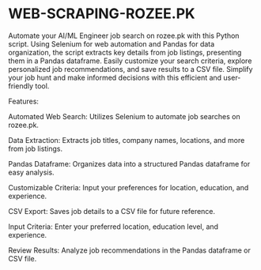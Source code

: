 # WEB-SCRAPING-ROZEE.PK
 Automate your AI/ML Engineer job search on rozee.pk with this Python script. Using Selenium for web automation and Pandas for data organization, the script extracts key details from job listings, presenting them in a Pandas dataframe. Easily customize your search criteria, explore personalized job recommendations, and save results to a CSV file. Simplify your job hunt and make informed decisions with this efficient and user-friendly tool.

Features:

Automated Web Search: Utilizes Selenium to automate job searches on rozee.pk.

Data Extraction: Extracts job titles, company names, locations, and more from job listings.

Pandas Dataframe: Organizes data into a structured Pandas dataframe for easy analysis.

Customizable Criteria: Input your preferences for location, education, and experience.

CSV Export: Saves job details to a CSV file for future reference.

Input Criteria: Enter your preferred location, education level, and experience.

Review Results: Analyze job recommendations in the Pandas dataframe or CSV file.
